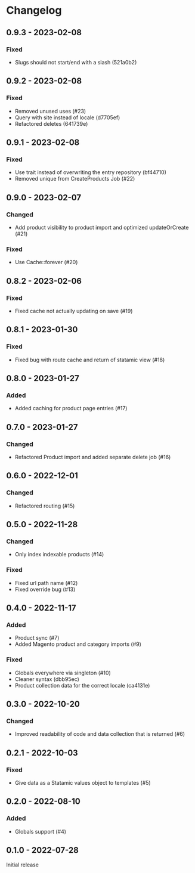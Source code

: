 # Changelog 

## 0.9.3 - 2023-02-08

### Fixed

- Slugs should not start/end with a slash (521a0b2)

## 0.9.2 - 2023-02-08

### Fixed

- Removed unused uses (#23)
- Query with site instead of locale (d7705ef)
- Refactored deletes (641739e)

## 0.9.1 - 2023-02-08

### Fixed

- Use trait instead of overwriting the entry repository (bf44710)
- Removed unique from CreateProducts Job (#22)

## 0.9.0 - 2023-02-07

### Changed

- Add product visibility to product import and optimized updateOrCreate (#21)

### Fixed

- Use Cache::forever (#20)

## 0.8.2 - 2023-02-06

### Fixed

- Fixed cache not actually updating on save (#19)

## 0.8.1 - 2023-01-30

### Fixed

- Fixed bug with route cache and return of statamic view (#18)

## 0.8.0 - 2023-01-27

### Added

- Added caching for product page entries (#17)

## 0.7.0 - 2023-01-27

### Changed

- Refactored Product import and added separate delete job (#16)

## 0.6.0 - 2022-12-01

### Changed

- Refactored routing (#15)

## 0.5.0 - 2022-11-28

### Changed

- Only index indexable products (#14)

### Fixed

- Fixed url path name (#12)
- Fixed override bug (#13)

## 0.4.0 - 2022-11-17

### Added

- Product sync (#7)
- Added Magento product and category imports (#9)

### Fixed

- Globals everywhere via singleton (#10)
- Cleaner syntax (dbb95ec)
- Product collection data for the correct locale (ca4131e)

## 0.3.0 - 2022-10-20

### Changed

- Improved readability of code and data collection that is returned (#6)

## 0.2.1 - 2022-10-03

### Fixed

- Give data as a Statamic values object to templates (#5)

## 0.2.0 - 2022-08-10

### Added

- Globals support (#4)

## 0.1.0 - 2022-07-28

Initial release

